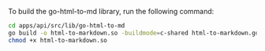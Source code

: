 To build the go-html-to-md library, run the following command:

```bash
cd apps/api/src/lib/go-html-to-md
go build -o html-to-markdown.so -buildmode=c-shared html-to-markdown.go
chmod +x html-to-markdown.so
```

